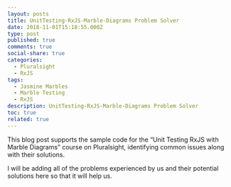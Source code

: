 ```yaml
---
layout: posts
title: UnitTesting-RxJS-Marble-Diagrams Problem Solver
date: 2018-11-01T15:18:55.000Z
type: post
published: true
comments: true
social-share: true
categories:
  - Pluralsight
  - RxJS
tags:
  - Jasmine Marbles
  - Marble Testing
  - RxJS
description: UnitTesting-RxJS-Marble-Diagrams Problem Solver
toc: true
related: true
---
```


<p>This blog post supports the sample code for the “Unit Testing RxJS with Marble Diagrams” course on Pluralsight, identifying common issues along with their solutions.</p>
<p>I will be adding all of the problems experienced by us and their potential solutions here so that it will help us.</p>
